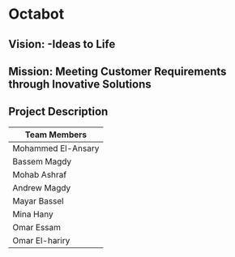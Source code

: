 # Octabot
## Vision: **-Ideas to Life**
## Mission: **Meeting Customer Requirements through Inovative Solutions**
## Project Description 

| **Team Members** |
| -----------------------|
| Mohammed El-Ansary  |
|  Bassem Magdy  |
| Mohab Ashraf  | 
| Andrew Magdy |
| Mayar Bassel |
| Mina Hany |
| Omar Essam |
| Omar El-hariry |

